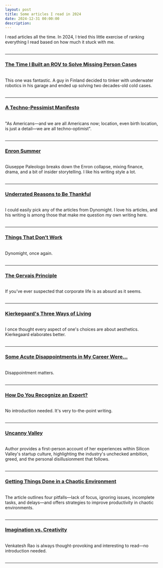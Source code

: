 ```yaml
---
layout: post
title: Some articles I read in 2024
date: 2024-12-31 00:00:00
description: 
---
```



I read articles all the time. In 2024, I tried this little exercise of ranking everything I read based on how much it stuck with me.
<br>
<br>

---

### [The Time I Built an ROV to Solve Missing Person Cases](https://suanto.com/2024/06/06/the-time-I-built-an-ROV-01)  
<br>
This one was fantastic. A guy in Finland decided to tinker with underwater robotics in his garage and ended up solving two decades-old cold cases.
<br>
<br>

---

### [A Techno-Pessimist Manifesto](https://graymirror.substack.com/p/a-techno-pessimist-manifesto)  
<br>
"As Americans—and we are all Americans now; location, even birth location, is just a detail—we are all techno-optimist".
<br>
<br>

---

### [Enron Summer](https://www.dropbox.com/scl/fi/6i1800ml23i6x4wn6jp0q/Enron-Summer.pdf) 
<br> 
Giuseppe Paleologo breaks down the Enron collapse, mixing finance, drama, and a bit of insider storytelling. I like his writing style a lot.
<br>
<br>

---

### [Underrated Reasons to Be Thankful](https://dynomight.net/thanks)  
<br>
I could easily pick any of the articles from Dynomight. I love his articles, and his writing is among those that make me question my own writing here.
<br>
<br>

---

### [Things That Don’t Work](https://dynomight.substack.com/p/things) 
<br>
Dynomight, once again.
<br>
<br>

---

### [The Gervais Principle](https://www.ribbonfarm.com/2009/10/07/the-gervais-principle-or-the-office-according-to-the-office/)  
<br>
If you’ve ever suspected that corporate life is as absurd as it seems.
<br>
<br>

---

### [Kierkegaard's Three Ways of Living](https://archive.ph/s9jmO)  
<br>
I once thought every aspect of one's choices are about aesthetics. Kierkegaard elaborates better.
<br>
<br>

---

### [Some Acute Disappointments in My Career Were...](https://www.ams.org/journals/notices/202309/noti2782/noti2782.html) 
<br> 
Disappointment matters.
<br>
<br>

---

### [How Do You Recognize an Expert?](https://lemire.me/blog/2024/04/21/how-do-you-recognize-an-expert)  
<br>
No introduction needed. It's very to-the-point writing.
<br>
<br>

---

### [Uncanny Valley](https://www.nplusonemag.com/issue-25/on-the-fringe/uncanny-valley)  
<br>
Author provides a first-person account of her experiences within Silicon Valley's startup culture, highlighting the industry's unchecked ambition, greed, and the personal disillusionment that follows.
<br>
<br>

---

### [Getting Things Done in a Chaotic Environment](https://staysaasy.com/leadership/2024/03/12/Getting-Things-Done.html)  
<br>
The article outlines four pitfalls—lack of focus, ignoring issues, incomplete tasks, and delays—and offers strategies to improve productivity in chaotic environments.
<br>
<br>

---

### [Imagination vs. Creativity](https://www.ribbonfarm.com/2024/07/14/imagination-vs-creativity/)
<br>
Venkatesh Rao is always thought-provoking and interesting to read—no introduction needed.
<br>
<br>

---